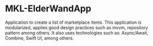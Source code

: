 # MKL-ElderWandApp
Application to create a list of marketplace items. This application is modularized, applies good design practices such as mvvm, repository pattern among others. It also uses technologies such as: Async/Await, Combine, Swift UI, among others. 
